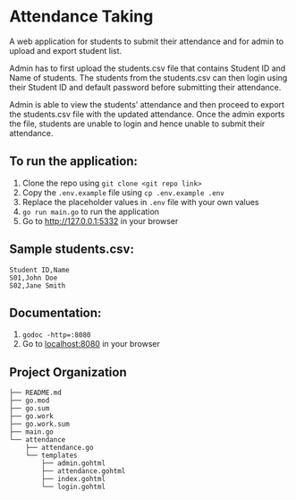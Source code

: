 # Attendance Taking

A web application for students to submit their attendance and for admin to upload and export student list.

Admin has to first upload the students.csv file that contains Student ID and Name of students. The students from the students.csv can then login using their Student ID and default password before submitting their attendance.

Admin is able to view the students’ attendance and then proceed to export the students.csv file with the updated attendance. Once the admin exports the file, students are unable to login and hence unable to submit their attendance.

## To run the application:

1. Clone the repo using `git clone <git repo link>`
2. Copy the `.env.example` file using `cp .env.example .env`
3. Replace the placeholder values in `.env` file with your own values
4. `go run main.go` to run the application
5. Go to <http://127.0.0.1:5332> in your browser

## Sample students.csv:

```
Student ID,Name
S01,John Doe
S02,Jane Smith
```

## Documentation:

1. `godoc -http=:8080`
2. Go to <localhost:8080> in your browser

## Project Organization

```
├── README.md
├── go.mod
├── go.sum
├── go.work
├── go.work.sum
├── main.go
└── attendance
    ├── attendance.go
    └── templates
        ├── admin.gohtml
        ├── attendance.gohtml
        ├── index.gohtml
        └── login.gohtml
```

